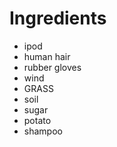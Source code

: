 # Ingredients

- ipod
- human hair
- rubber gloves
- wind
- GRASS
- soil
- sugar 
- potato
- shampoo 